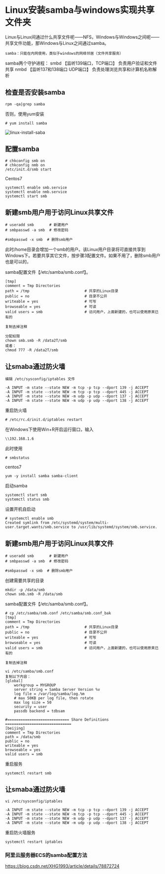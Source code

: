# Linux安装samba与windows实现共享文件夹

Linux与Linux间通过什么共享文件呢——NFS，Windows与Windows之间呢——共享文件功能，那Windows与Linux之间通过samba。

```
samba：只能在内网使用，类似于windows的网络邻居（文件共享服务）
```

samba两个守护进程：
smbd	【监听139端口，TCP端口】  负责用户验证和文件共享
nmbd	【监听137和138端口 UDP端口】	负责处理浏览共享和计算机名称解析

## 检查是否安装samba

```
rpm -qa|grep samba
```
否则，使用yum安装
```
# yum install samba
```

![linux-install-saba](https://imgoss.xgss.net/picgo/linux-install-saba.jpg?aliyun)

## 配置samba

```
# chkconfig smb on   
# chkconfig nmb on
/etc/init.d/smb start
```
Centos7
```
systemctl enable smb.service
systemctl enable nmb.service
systemctl start smb
```


## 新建smb用户用于访问Linux共享文件

```
# useradd smb       # 新建用户
# smbpasswd -a smb  # 修改密码

#smbpasswd -x smb  # 删除smb用户
```
此时/home目录会增加一个smb的用户。该Linux用户目录将可直接共享到Windows下。若要共享其它文件，按步骤3配置文件。如果不用了，删除smb用户也是可以的，

samba配置文件【/etc/samba/smb.conf】。

```
[tmp]
comment = Tmp Directories
path = /tmp                         # 共享的Linux目录
public = no                         # 目录不公开
writeable = yes                     # 可写
browseable = yes                    # 可读
valid users = smb                   # 访问用户，上面新建的，也可以使用原来已有的

复制去掉注释

分配权限
chown smb.smb -R /data2T/smb
或者：
chmod 777 -R /data2T/smb
```



## 让smaba通过防火墙

```
编辑 /etc/sysconfig/iptables 文件

-A INPUT -m state --state NEW -m tcp -p tcp --dport 139 -j ACCEPT
-A INPUT -m state --state NEW -m tcp -p tcp --dport 445 -j ACCEPT
-A INPUT -m state --state NEW -m udp -p udp --dport 137 -j ACCEPT
-A INPUT -m state --state NEW -m udp -p udp --dport 138 -j ACCEPT

```
重启防火墙
```
# /etc/rc.d/init.d/iptables restart

```

在Windows下使用Win+R开启运行窗口，输入

```
\\192.168.1.6
```
此时使用
```
# smbstatus
```

centos7

```
yum -y install samba samba-client
```

启动samba
```
systemctl start smb
systemctl status smb
```
设置开机自启动
```
# systemctl enable smb
Created symlink from /etc/systemd/system/multi-user.target.wants/smb.service to /usr/lib/systemd/system/smb.service.
```
## 新建smb用户用于访问Linux共享文件

```
# useradd smb       # 新建用户
# smbpasswd -a smb  # 修改密码

#smbpasswd -x smb  # 删除smb用户

```
创建需要共享的目录
```
mkdir -p /data/smb
chown smb.smb -R /data/smb
```
samba配置文件【/etc/samba/smb.conf】。

```
# cp /etc/samba/smb.conf /etc/samba/smb.conf_bak
[tmp]
comment = Tmp Directories
path = /tmp                         # 共享的Linux目录
public = no                         # 目录不公开
writeable = yes                     # 可写
browseable = yes                    # 可读
valid users = smb                   # 访问用户，上面新建的，也可以使用原来已有的

复制去掉注释

vi /etc/samba/smb.conf
复制以下内容：
[global]
	workgroup = MYGROUP
	server string = Samba Server Version %v
	log file = /var/log/samba/log.%m
	# max 50KB per log file, then rotate
	max log size = 50
	security = user
	passdb backend = tdbsam

#============================ Share Definitions ==============================
[beijing]
comment = Tmp Directories
path = /data/smb
public = no
writeable = yes
browseable = yes
valid users = smb

```
重启服务
```
systemctl restart smb
```


## 让smaba通过防火墙

```
vi /etc/sysconfig/iptables 

-A INPUT -m state --state NEW -m tcp -p tcp --dport 139 -j ACCEPT
-A INPUT -m state --state NEW -m tcp -p tcp --dport 445 -j ACCEPT
-A INPUT -m state --state NEW -m udp -p udp --dport 137 -j ACCEPT
-A INPUT -m state --state NEW -m udp -p udp --dport 138 -j ACCEPT

```
重启防火墙服务
```
systemctl restart iptables
```



### 阿里云服务器ECS的samba配置方法

https://blog.csdn.net/XHG1993/article/details/78872724
